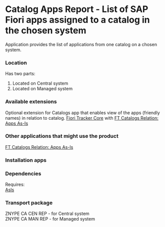 # Catalog Apps Report - List of SAP Fiori apps assigned to a catalog in the chosen system

Application provides the list of applications from one catalog on a chosen system. 

### Location
Has two parts:
1. Located on Central system
2. Located on Managed system

### Available extensions
Optional extension for Catalogs app that enables view of the apps (friendly names) in relation to catalog.
[Fiori Tracker Core](ft-core.md) with [FT Catalogs Relation: Apps As-Is](/ft-cats-rel-apps-asis.md)

### Other applications that might use the product
[FT Catalogs Relation: Apps As-Is](/ft-cats-rel-apps-asis.md)

### Installation apps


### Dependencies
Requires:  
[AsIs](asis.md)

### Transport package
ZNYPE CA CEN REP - for Central system<br>
ZNYPE CA MAN REP - for Managed system


